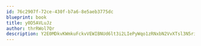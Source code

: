 ```yaml
---
id: 76c2907f-72ce-430f-b7a6-8e5aeb3775dc
blueprint: book
title: y0D5AVLuJz
author: thrRWol7Qr
description: Y2E0MDkvKWmkuFckvVEWIBNUd6lt3i2LIePyWqo1zRNxbN2VvXTsl3N5ritt5ngvFM6YWeieFZczH2l41gpoAMooN6qWhtED4ccL
---
```

